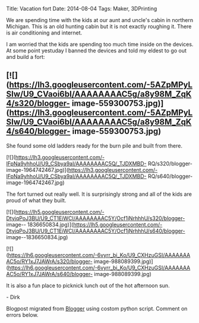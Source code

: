 Title: Vacation fort
Date: 2014-08-04
Tags: Maker, 3DPrinting

We are spending time with the kids at our aunt and uncle's cabin in northern
Michigan.  This is an old hunting cabin but it is not exactly roughing it.
There is air conditioning and internet.  

  

I am worried that the kids are spending too much time inside on the devices.
At some point yestuday I banned the devices and told my eldest to go out and
build a fort:

  

[![](https://lh3.googleusercontent.com/-5AZpMPyLSIw/U9_CVaoi6bI/AAAAAAAAC5g/a8y98M_ZqK4/s320/blogger-
image-559300753.jpg)](https://lh3.googleusercontent.com/-5AZpMPyLSIw/U9_CVaoi6bI/AAAAAAAAC5g/a8y98M_ZqK4/s640/blogger-
image-559300753.jpg)  
---  
  
  
  
She found some old ladders ready for the burn pile and built from there.

  

[![](https://lh3.googleusercontent.com/-lFpNa9yhhoU/U9_CSbya9aI/AAAAAAAAC5Q/_TJDXMBD-
RQ/s320/blogger-
image-1964742467.jpg)](https://lh3.googleusercontent.com/-lFpNa9yhhoU/U9_CSbya9aI/AAAAAAAAC5Q/_TJDXMBD-
RQ/s640/blogger-image-1964742467.jpg)

  

The fort turned out really well.  It is surprisingly strong and all of the
kids are proud of what they built.

  

[![](https://lh5.googleusercontent.com/-DtyjqPoJ3BU/U9_CT1EiWCI/AAAAAAAAC5Y/Ocf1jNrhhhU/s320/blogger-
image--
1836650834.jpg)](https://lh5.googleusercontent.com/-DtyjqPoJ3BU/U9_CT1EiWCI/AAAAAAAAC5Y/Ocf1jNrhhhU/s640/blogger-
image--1836650834.jpg)

  

[![](https://lh6.googleusercontent.com/-6vyrr_bi_Ko/U9_CXHzuGSI/AAAAAAAAC5o/RY1xJ7JAWrA/s320/blogger-
image-988089399.jpg)](https://lh6.googleusercontent.com/-6vyrr_bi_Ko/U9_CXHzuGSI/AAAAAAAAC5o/RY1xJ7JAWrA/s640/blogger-
image-988089399.jpg)

  
It is also a fun place to picknick lunch out of the hot afternoon sun.  

  

\- Dirk

  
  

Blogpost migrated from [Blogger](https://apprenticemaker.blogspot.com/2014/08/vacation-fort.html) using costom python script. Comment on errors below.
